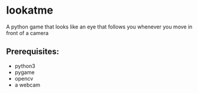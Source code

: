 # lookatme
A python game that looks like an eye that follows you whenever you move in front of a camera

## Prerequisites:
* python3
* pygame
* opencv
* a webcam
